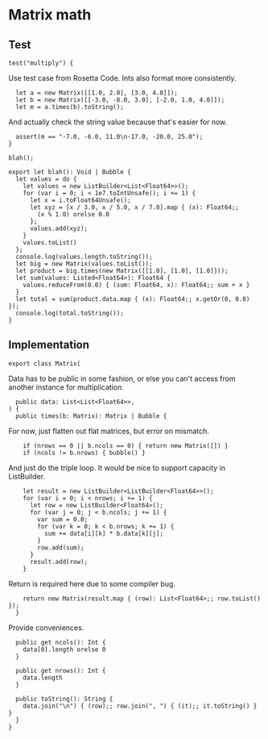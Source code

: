 # Matrix math

## Test

    test("multiply") {

Use test case from Rosetta Code. Ints also format more consistently.

      let a = new Matrix([[1.0, 2.0], [3.0, 4.0]]);
      let b = new Matrix([[-3.0, -8.0, 3.0], [-2.0, 1.0, 4.0]]);
      let m = a.times(b).toString();

And actually check the string value because that's easier for now.

      assert(m == "-7.0, -6.0, 11.0\n-17.0, -20.0, 25.0");
    }

    blah();

    export let blah(): Void | Bubble {
      let values = do {
        let values = new ListBuilder<List<Float64>>();
        for (var i = 0; i < 1e7.toIntUnsafe(); i += 1) {
          let x = i.toFloat64Unsafe();
          let xyz = [x / 3.0, x / 5.0, x / 7.0].map { (x): Float64;;
            (x % 1.0) orelse 0.0
          };
          values.add(xyz);
        }
        values.toList()
      };
      console.log(values.length.toString());
      let big = new Matrix(values.toList());
      let product = big.times(new Matrix([[1.0], [1.0], [1.0]]));
      let sum(values: Listed<Float64>): Float64 {
        values.reduceFrom(0.0) { (sum: Float64, x): Float64;; sum + x }
      }
      let total = sum(product.data.map { (x): Float64;; x.getOr(0, 0.0) });
      console.log(total.toString());
    }

## Implementation

    export class Matrix(

Data has to be public in some fashion, or else you can't access from another
instance for multiplication.

      public data: List<List<Float64>>,
    ) {
      public times(b: Matrix): Matrix | Bubble {

For now, just flatten out flat matrices, but error on mismatch.

        if (nrows == 0 || b.ncols == 0) { return new Matrix([]) }
        if (ncols != b.nrows) { bubble() }

And just do the triple loop. It would be nice to support capacity in
ListBuilder.

        let result = new ListBuilder<ListBuilder<Float64>>();
        for (var i = 0; i < nrows; i += 1) {
          let row = new ListBuilder<Float64>();
          for (var j = 0; j < b.ncols; j += 1) {
            var sum = 0.0;
            for (var k = 0; k < b.nrows; k += 1) {
              sum += data[i][k] * b.data[k][j];
            }
            row.add(sum);
          }
          result.add(row);
        }

Return is required here due to some compiler bug.

        return new Matrix(result.map { (row): List<Float64>;; row.toList() });
      }

Provide conveniences.

      public get ncols(): Int {
        data[0].length orelse 0
      }

      public get nrows(): Int {
        data.length
      }

      public toString(): String {
        data.join("\n") { (row);; row.join(", ") { (it);; it.toString() } }
      }
    }
